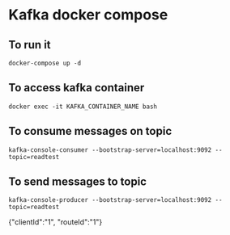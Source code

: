 # Kafka docker compose

## To run it

```shell
docker-compose up -d
```

## To access kafka container

```shell
docker exec -it KAFKA_CONTAINER_NAME bash
```

## To consume messages on topic

```shell
kafka-console-consumer --bootstrap-server=localhost:9092 --topic=readtest
```

## To send messages to topic

```shell
kafka-console-producer --bootstrap-server=localhost:9092 --topic=readtest
```

{"clientId":"1", "routeId":"1"}
